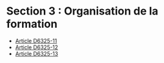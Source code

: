 # Section 3 : Organisation de la formation

* [Article D6325-11](./LEGIARTI000018523007.md)
* [Article D6325-12](./LEGIARTI000018523005.md)
* [Article D6325-13](./LEGIARTI000024036964.md)
